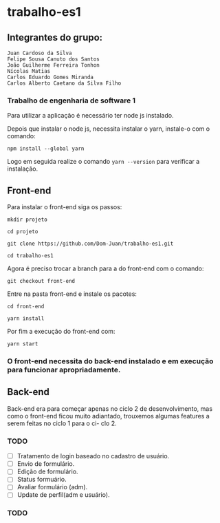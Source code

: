 # trabalho-es1
## Integrantes do grupo:

    Juan Cardoso da Silva
    Felipe Sousa Canuto dos Santos
    João Guilherme Ferreira Tonhon
    Nícolas Matias
    Carlos Eduardo Gomes Miranda
    Carlos Alberto Caetano da Silva Filho

### Trabalho de engenharia de software 1

Para utilizar a aplicação é necessário ter node js instalado.

Depois que instalar o node js, necessita instalar o yarn, instale-o com o comando:

```
npm install --global yarn
```

Logo em seguida realize o comando ```yarn --version``` para verificar a instalação.

## Front-end

Para instalar o front-end siga os passos:

```
mkdir projeto

cd projeto

git clone https://github.com/Dom-Juan/trabalho-es1.git

cd trabalho-es1
```

Agora é preciso trocar a branch para a do front-end com o comando:

```
git checkout front-end
```

Entre na pasta front-end e instale os pacotes:

```
cd front-end

yarn install
```

Por fim a execução do front-end com:
```
yarn start
```

### O front-end necessita do back-end instalado e em execução para funcionar apropriadamente.

## Back-end
  Back-end era para começar apenas no ciclo 2 de desenvolvimento, mas como o front-end
ficou muito adiantado, trouxemos algumas features a serem feitas no ciclo 1 para o ci-
clo 2.

### TODO

- [ ] Tratamento de login baseado no cadastro de usuário.
- [ ] Envio de formulário.
- [ ] Edição de formulário.
- [ ] Status formuário.
- [ ] Avaliar formulário (adm).
- [ ] Update de perfil(adm e usuário).
### TODO



